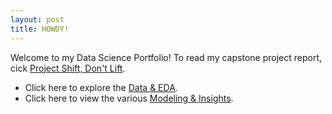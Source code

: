 ```yaml
---
layout: post
title: HOWDY!
---
```


Welcome to my Data Science Portfolio! To read my capstone project report, cick [Project Shift, Don't Lift](https://github.com/nlucido/capstone/blob/main/Nick%20Lucido%20-%20Capstone%20Report.pdf).
- Click here to explore the [Data & EDA](https://github.com/nlucido/capstone/blob/main/Data%20%26%20EDA.ipynb).
- Click here to view the various [Modeling & Insights](https://github.com/nlucido/capstone/blob/main/Modeling.ipynb).

